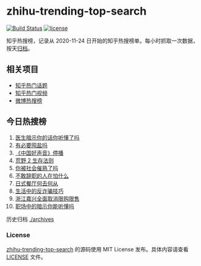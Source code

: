 # zhihu-trending-top-search

[![Build Status](https://github.com/justjavac/zhihu-trending-top-search/workflows/ci/badge.svg?branch=main)](https://github.com/justjavac/zhihu-trending-top-search/actions)
[![license](https://img.shields.io/github/license/justjavac/zhihu-trending-top-search)](https://github.com/justjavac/zhihu-trending-top-search/blob/main/LICENSE)

知乎热搜榜，记录从 2020-11-24 日开始的知乎热搜榜单。每小时抓取一次数据，按天[归档](./archives)。

## 相关项目

- [知乎热门话题](https://github.com/justjavac/zhihu-trending-hot-questions)
- [知乎热门视频](https://github.com/justjavac/zhihu-trending-hot-video)
- [微博热搜榜](https://github.com/justjavac/weibo-trending-hot-search)

## 今日热搜榜

<!-- BEGIN -->
<!-- 最后更新时间 Sat Aug 26 2023 03:04:34 GMT+0800 (China Standard Time) -->

1. [医生暗示你的话你听懂了吗](https://www.zhihu.com/search?q=%E5%8C%BB%E7%94%9F%E6%9A%97%E7%A4%BA%E4%BD%A0%E7%9A%84%E8%AF%9D%E4%BD%A0%E5%90%AC%E6%87%82%E4%BA%86%E5%90%97)
1. [有必要囤盐吗](https://www.zhihu.com/search?q=%E6%9C%89%E5%BF%85%E8%A6%81%E5%9B%A4%E7%9B%90%E5%90%97)
1. [《中国好声音》停播](https://www.zhihu.com/search?q=%E3%80%8A%E4%B8%AD%E5%9B%BD%E5%A5%BD%E5%A3%B0%E9%9F%B3%E3%80%8B%E5%81%9C%E6%92%AD)
1. [荒野 2 生存法则](https://www.zhihu.com/search?q=%E8%8D%92%E9%87%8E%202%20%E7%94%9F%E5%AD%98%E6%B3%95%E5%88%99)
1. [你被社会催熟了吗](https://www.zhihu.com/search?q=%E4%BD%A0%E8%A2%AB%E7%A4%BE%E4%BC%9A%E5%82%AC%E7%86%9F%E4%BA%86%E5%90%97)
1. [不敢辞职的人在怕什么](https://www.zhihu.com/search?q=%E4%B8%8D%E6%95%A2%E8%BE%9E%E8%81%8C%E7%9A%84%E4%BA%BA%E5%9C%A8%E6%80%95%E4%BB%80%E4%B9%88)
1. [日式餐厅何去何从](https://www.zhihu.com/search?q=%E6%97%A5%E5%BC%8F%E9%A4%90%E5%8E%85%E4%BD%95%E5%8E%BB%E4%BD%95%E4%BB%8E)
1. [生活中的反诈骗技巧](https://www.zhihu.com/search?q=%E7%94%9F%E6%B4%BB%E4%B8%AD%E7%9A%84%E5%8F%8D%E8%AF%88%E9%AA%97%E6%8A%80%E5%B7%A7)
1. [浙江嘉兴全面取消限购限售](https://www.zhihu.com/search?q=%E6%B5%99%E6%B1%9F%E5%98%89%E5%85%B4%E5%85%A8%E9%9D%A2%E5%8F%96%E6%B6%88%E9%99%90%E8%B4%AD%E9%99%90%E5%94%AE)
1. [职场中的暗示你能听懂吗](https://www.zhihu.com/search?q=%E8%81%8C%E5%9C%BA%E4%B8%AD%E7%9A%84%E6%9A%97%E7%A4%BA%E4%BD%A0%E8%83%BD%E5%90%AC%E6%87%82%E5%90%97)

<!-- END -->

历史归档 [./archives](./archives)

### License

[zhihu-trending-top-search](https://github.com/justjavac/zhihu-trending-top-search) 的源码使用 MIT License
发布。具体内容请查看 [LICENSE](./LICENSE) 文件。
